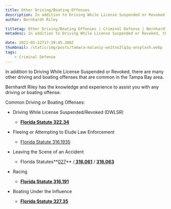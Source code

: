 ```yaml
---
title: Other Driving/Boating Offenses
description: In addition to Driving While License Suspended or Revoked, there are many other driving and boating offenses that are common in the Tampa Bay area.
author: Bernhardt Riley

titletag: Other Driving/Boating Offenses | Criminal Defense | Bernhardt Riley
metadesc: In addition to Driving While License Suspended or Revoked, there are many other driving and boating offenses that are common in the Tampa Bay area.

date: 2021-05-22T17:39:45.208Z
thumbnail: /static/img/posts/tamara-malaniy-wo1tvu3lq1q-unsplash.webp
tags:
    - Criminal Defense
---
```


In addition to Driving While License Suspended or Revoked, there are many other driving and boating offenses that are common in the Tampa Bay area.

Bernhardt Riley has the knowledge and experience to assist you with any driving *or* boating offense.

Common Driving or Boating Offenses:

-   Driving While License Suspended/Revoked (DWLSR)

    -   **[Florida Statute 322.34](http://www.leg.state.fl.us/STATUTES/index.cfm?App_mode=Display_Statute&Search_String=&URL=0300-0399/0322/Sections/0322.34.html)**

-   Fleeing or Attempting to Elude Law Enforcement

    -   [Florida Statute 316.1935](http://www.leg.state.fl.us/statutes/index.cfm?App_mode=Display_Statute&URL=0300-0399/0316/Sections/0316.1935.html)

-   Leaving the Scene of an Accident

    -   Florida
        Statutes**[027](http://www.leg.state.fl.us/Statutes/index.cfm?App_mode=Display_Statute&Search_String=&URL=0300-0399/0316/Sections/0316.027.html)** /**[ 316.061](http://www.leg.state.fl.us/statutes/index.cfm?App_mode=Display_Statute&URL=0300-0399/0316/Sections/0316.061.html)** / **[316.063](http://www.leg.state.fl.us/Statutes/index.cfm?App_mode=Display_Statute&URL=0300-0399/0316/Sections/0316.063.html)**

-   Racing

    -   **[Florida Statute 316.191](http://www.leg.state.fl.us/statutes/index.cfm?App_mode=Display_Statute&URL=0300-0399/0316/Sections/0316.191.html)**

-   Boating Under the Influence

    -   **[Florida Statute 327.35](http://www.leg.state.fl.us/statutes/index.cfm?App_mode=Display_Statute&URL=0300-0399/0327/Sections/0327.35.html)**
